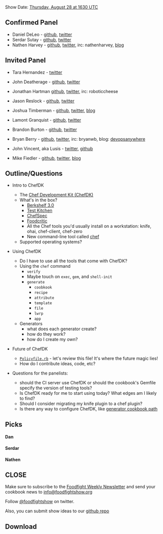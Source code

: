 Show Date:  [Thursday, August 28 at 1630 UTC](http://www.timeanddate.com/worldclock/fixedtime.html?msg=Food+Fight+Show+-+ChefDK&iso=20140828T1230&p1=419&ah=1)

Confirmed Panel<a name="panel"></a>
-----

* Daniel DeLeo - [github](https://github.com/danielsdeleo), [twitter](http://twitter.com/kallistec)
* Serdar Sutay - [github](https://github.com/sersut), [twitter](https://twitter.com/serdarsutay)
* Nathen Harvey - [github](http://github.com/nathenharvey), [twitter](http://twitter.com/nathenharvey), irc: nathenharvey, [blog](http://nathenharvey.com)

Invited Panel<a name="panel"></a>
-----

* Tara Hernandez - [twitter](https://twitter.com/tequilarista)
* John Deatherage - [github](https://github.com/RouteLastResort), [twitter](https://twitter.com/RouteLastResort)
* Jonathan Hartman [github](http://github.com/roboticcheese), [twitter](http://twitter.com/roboticcheese), irc: roboticcheese
* Jason Reslock - [github](https://github.com/jreslock), [twitter](https://twitter.com/jreslock)

* Joshua Timberman - [github](https://github.com/jtimberman), [twitter](https://twitter.com/jtimberman), [blog](http://jtimberman.housepub.org)
* Lamont Granquist - [github](https://github.com/lamont-granquist), [twitter](https://twitter.com/LamontGranquist)

* Brandon Burton - [github](http://github.com/solarce), [twitter](https://twitter.com/solarce)
* Bryan Berry - [github](http://github.com/bryanwb), [twitter](http://twitter.com/bryanwb), irc: bryanwb, blog: [devopsanywhere](http://devopsanywhere.blogspot.com)
* John Vincent, aka Lusis - [twitter](https://twitter.com/#!/lusis), [github](https://github.com/lusis)
* Mike Fiedler - [github](http://github.com/miketheman), [twitter](http://twitter.com/mikefiedler), [blog](http://www.miketheman.net)


Outline/Questions
-----------------

* Intro to ChefDK
  * The [Chef Development Kit (ChefDK)](http://downloads.getchef.com/ChefDK/)
  * What's in the box?
    * [Berkshelf 3.0](http://berkshelf.com/)
    * [Test Kitchen](http://kitchen.ci/)
    * [ChefSpec](https://github.com/sethvargo/chefspec)
    * [Foodcritic](http://acrmp.github.io/foodcritic/)
    * All the Chef tools you'd usually install on a workstation:  knife, ohai, chef-client, chef-zero
    * New command-line tool called [chef](http://docs.getchef.com/ctl_chef.html)
  * Supported operating systems?

* Using ChefDK
  * Do I have to use all the tools that come with ChefDK?
  * Using the `chef` command
    * `verify`
    * Maybe touch on `exec`, `gem`, and `shell-init`
    * `generate`
      * `coobkook`
      * `recipe`
      * `attribute`
      * `template`
      * `file`
      * `lwrp`
      * `app`
  * Generators
    * what does each generator create?
    * how do they work?
    * how do I create my own?

* Future of ChefDK
  * [`Policyfile.rb`](https://github.com/opscode/chef-dk/blob/master/POLICYFILE_README.md) - let's review this file!  It's where the future magic lies!
  * How do I contribute ideas, code, etc?

* Questions for the panelists:
  * should the CI server use ChefDK or should the cookbook's Gemfile specify the version of testing tools?
  * Is ChefDK ready for me to start using today?  What edges am I likely to find?
  * Should I consider migrating my knife plugin to a chef plugin?
  * Is there any way to configure ChefDK, like [generator cookbook path](https://github.com/opscode/chef-dk/blob/02fd3ff8715da5583907e135187ff9d52efab2f6/lib/chef-dk/command/generator_commands.rb#L36-L61)


Picks<a name="picks"></a>
-----

#### Dan  

#### Serdar  

#### Nathen  



CLOSE
-----

Make sure to subscribe to the [Foodfight Weekly Newsletter](http://bit.ly/ffsmail) and send your cookbook
news to info@foodfightshow.org

Follow [@foodfightshow](http://twitter.com/foodfightshow) on twitter.

Also, you can submit show ideas to our [github repo](https://github.com/foodfight/showz)



Download
--------
